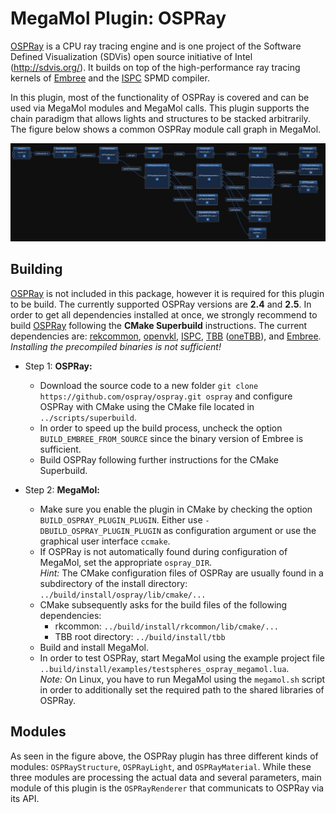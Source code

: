 # MegaMol Plugin: OSPRay

[OSPRay](http://ospray.org) is a CPU ray tracing engine and is one project of the Software Defined Visualization (SDVis) open source initiative of Intel (http://sdvis.org/).
It builds on top of the high-performance ray tracing kernels of [Embree](https://embree.github.io/) and the [ISPC](https://ispc.github.io/) SPMD compiler.

In this plugin, most of the functionality of OSPRay is covered and can be used via MegaMol modules and MegaMol calls.
This plugin supports the chain paradigm that allows lights and structures to be stacked arbitrarily.
The figure below shows a common OSPRay module call graph in MegaMol.

![](ospray_configurator.png)


## Building

[OSPRay](http://ospray.org) is not included in this package, however it is required for this plugin to be build.
The currently supported OSPRay versions are **2.4** and **2.5**.
In order to get all dependencies installed at once, we strongly recommend to build [OSPRay](https://www.ospray.org/downloads.html) following the **CMake Superbuild** instructions.
The current dependencies are: [rekcommon](https://github.com/ospray/rkcommon), [openvkl](https://www.openvkl.org/), [ISPC](https://ispc.github.io/), [TBB](https://www.threadingbuildingblocks.org/) ([oneTBB](https://github.com/oneapi-src/oneTBB)), and [Embree](https://embree.github.io/).
*Installing the precompiled binaries is not sufficient!*

- Step 1: **OSPRay:** 
    - Download the source code to a new folder `git clone https://github.com/ospray/ospray.git ospray` and configure OSPRay with CMake using the CMake file located in `../scripts/superbuild`. 
    - In order to speed up the build process, uncheck the option `BUILD_EMBREE_FROM_SOURCE` since the binary version of Embree is sufficient. 
    - Build OSPRay following further instructions for the CMake Superbuild.

- Step 2: **MegaMol:** 
    - Make sure you enable the plugin in CMake by checking the option `BUILD_OSPRAY_PLUGIN_PLUGIN`.
    Either use `-DBUILD_OSPRAY_PLUGIN_PLUGIN` as configuration argument or use the graphical user interface `ccmake`.
    - If OSPRay is not automatically found during configuration of MegaMol, set the appropriate `ospray_DIR`.  
    *Hint:* The CMake configuration files of OSPRay are usually found in a subdirectory of the install directory: `../build/install/ospray/lib/cmake/...`
    - CMake subsequently asks for the build files of the following dependencies:
        - rkcommon: `../build/install/rkcommon/lib/cmake/...`
        - TBB root directory: `../build/install/tbb`
    - Build and install MegaMol. 
    - In order to test OSPRay, start MegaMol using the example project file `..build/install/examples/testspheres_ospray_megamol.lua`.  
    *Note:* On Linux, you have to run MegaMol using the `megamol.sh` script in order to additionally set the required path to the shared libraries of OSPRay.

## Modules

As seen in the figure above, the OSPRay plugin has three different kinds of modules: `OSPRayStructure`, `OSPRayLight`, and  `OSPRayMaterial`.
While these three modules are processing the actual data and several parameters, main module of this plugin is the `OSPRayRenderer` that communicats to OSPRay via its API.
